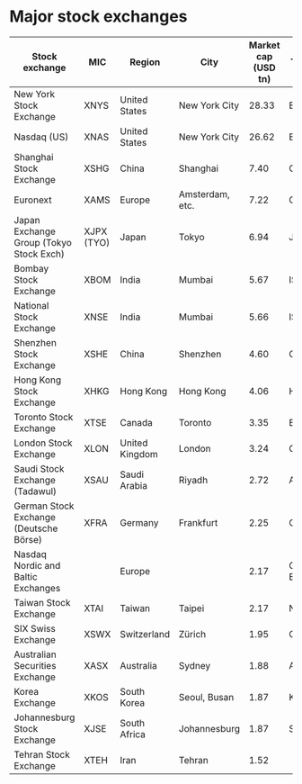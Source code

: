 # Major stock exchanges

| Stock exchange                          | MIC          | Region        | City             | Market cap (USD tn) | Time zone       |
|-----------------------------------------|--------------|---------------|------------------|---------------------|-----------------|
| New York Stock Exchange                 | XNYS         | United States | New York City    | 28.33               | EST/EDT         |
| Nasdaq (US)                             | XNAS         | United States | New York City    | 26.62               | EST/EDT         |
| Shanghai Stock Exchange                 | XSHG         | China         | Shanghai         | 7.40                | CST             |
| Euronext                                | XAMS         | Europe        | Amsterdam, etc.  | 7.22                | CET/CEST        |
| Japan Exchange Group (Tokyo Stock Exch) | XJPX (TYO)   | Japan         | Tokyo            | 6.94                | JST             |
| Bombay Stock Exchange                   | XBOM         | India         | Mumbai           | 5.67                | IST             |
| National Stock Exchange                 | XNSE         | India         | Mumbai           | 5.66                | IST             |
| Shenzhen Stock Exchange                 | XSHE         | China         | Shenzhen         | 4.60                | CST             |
| Hong Kong Stock Exchange                | XHKG         | Hong Kong     | Hong Kong        | 4.06                | HKT             |
| Toronto Stock Exchange                  | XTSE         | Canada        | Toronto          | 3.35                | EST/EDT         |
| London Stock Exchange                   | XLON         | United Kingdom| London           | 3.24                | GMT/BST         |
| Saudi Stock Exchange (Tadawul)          | XSAU         | Saudi Arabia  | Riyadh           | 2.72                | AST             |
| German Stock Exchange (Deutsche Börse)  | XFRA         | Germany       | Frankfurt        | 2.25                | CET/CEST        |
| Nasdaq Nordic and Baltic Exchanges      |              | Europe        |                  | 2.17                | CET/CEST, EET   |
| Taiwan Stock Exchange                   | XTAI         | Taiwan        | Taipei           | 2.17                | NST             |
| SIX Swiss Exchange                      | XSWX         | Switzerland   | Zürich           | 1.95                | CET/CEST        |
| Australian Securities Exchange          | XASX         | Australia     | Sydney           | 1.88                | AEST/AEDT       |
| Korea Exchange                          | XKOS         | South Korea   | Seoul, Busan     | 1.87                | KST             |
| Johannesburg Stock Exchange             | XJSE         | South Africa  | Johannesburg     | 1.87                | SAST            |
| Tehran Stock Exchange                   | XTEH         | Iran          | Tehran           | 1.52                |                 |
